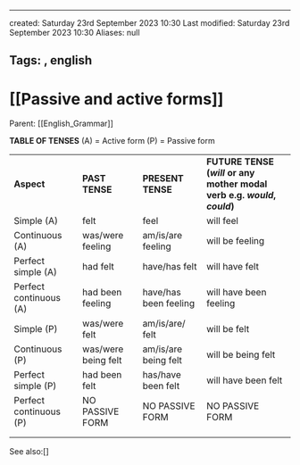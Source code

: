 

---
created: Saturday 23rd September 2023 10:30
Last modified: Saturday 23rd September 2023 10:30
Aliases: null

Tags:  ,  english
---

# [[Passive and active forms]]

Parent: [[English_Grammar]]

**TABLE OF TENSES**
(A) = Active form
(P) = Passive form 

|                        |                     |                       |                                                                               |
| ---------------------- | ------------------- | --------------------- | ----------------------------------------------------------------------------- |
| **Aspect**             | **PAST TENSE**      | **PRESENT TENSE**     | **FUTURE TENSE  <br>(_will_ or any mother modal verb e.g. _would_, _could_)** |
| Simple (A)             | felt                | feel                  | will feel                                                                     |
| Continuous (A)         | was/were feeling    | am/is/are feeling     | will be feeling                                                               |
| Perfect simple (A)     | had felt            | have/has felt         | will have felt                                                                |
| Perfect continuous (A) | had been feeling    | have/has been feeling | will have been feeling                                                        |
| Simple (P)             | was/were felt       | am/is/are/ felt       | will be felt                                                                  |
| Continuous (P)         | was/were being felt | am/is/are being felt  | will be being felt                                                            |
| Perfect simple (P)     | had been felt       | has/have been felt    | will have been felt                                                           |
| Perfect continuous (P) | NO PASSIVE FORM     | NO PASSIVE FORM       | NO PASSIVE FORM                                                               |
|                        |                     |                       |                                                                               |
|                        |                     |                       |                                                                               |




See also:[]